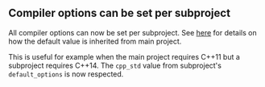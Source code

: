 ## Compiler options can be set per subproject

All compiler options can now be set per subproject. See
[here](Build-options.md#specifying-options-per-subproject) for details on how
the default value is inherited from main project.

This is useful for example when the main project requires C++11 but a subproject
requires C++14. The `cpp_std` value from subproject's `default_options` is now
respected.
